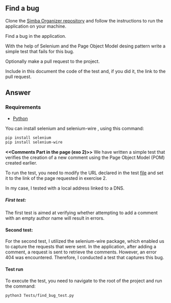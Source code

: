 ## Find a bug

Clone the [Simba Organizer repository](https://github.com/selabs-ur1/doodle) and follow the instructions to run the application on your machine.

Find a bug in the application. 

With the help of Selenium and the Page Object Model desing pattern write a simple test that fails for this bug.

Optionally make a pull request to the project.

Include in this document the code of the test and, if you did it, the link to the pull request.

## Answer

### Requirements
- [Python](https://www.python.org/downloads/)

You can install selenium and selenium-wire , using this command:
```bash
pip install selenium
pip install selenium-wire
```

**<<Comments Part in the page (exo 2)>>**
We have written a simple test that verifies the creation of a new comment using the Page Object Model (POM) created earlier.

To run the test, you need to modify the URL declared in the test [file](../Tests/find_bug_test.py) and set it to the link of the page requested in exercise 2.

In my case, I tested with a local address linked to a DNS.


##### First test:

The first test is aimed at verifying whether attempting to add a comment with an empty author name will result in errors. 

#### Second test:

For the second test, I utilized the selenium-wire package, which enabled us to capture the requests that were sent. In the application, after adding a comment, a request is sent to retrieve the comments. However, an error 404 was encountered. Therefore, I conducted a test that captures this bug.


#### Test run
To execute the test, you need to navigate to the root of the project and run the command:

```bash
python3 Tests/find_bug_test.py
```



